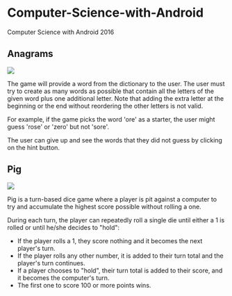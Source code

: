 # Computer-Science-with-Android
Computer Science with Android 2016

## Anagrams

![](http://i.imgur.com/tUiHUuUl.jpg)

The game will provide a word from the dictionary to the user. 
The user must try to create as many words as possible that contain all the letters of the given word plus one additional letter. Note that adding the extra letter at the beginning or the end without reordering the other letters is not valid.

For example, if the game picks the word 'ore' as a starter, the user might guess 'rose' or 'zero' but not 'sore'. 

The user can give up and see the words that they did not guess by clicking on the hint button.

## Pig

![](http://i.imgur.com/fg1GWhCl.png)

Pig is a turn-based dice game where a player is pit against a computer to try and accumulate the highest score possible without rolling a one.

During each turn, the player can repeatedly roll a single die until either a 1 is rolled or until he/she decides to "hold":
* If the player rolls a 1, they score nothing and it becomes the next player's turn.
* If the player rolls any other number, it is added to their turn total and the player's turn continues.
* If a player chooses to "hold", their turn total is added to their score, and it becomes the computer's turn.
* The first one to score 100 or more points wins.
